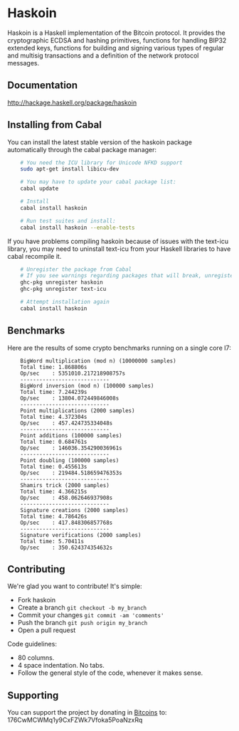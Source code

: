 # Haskoin

Haskoin is a Haskell implementation of the Bitcoin protocol. It provides the
cryptographic ECDSA and hashing primitives, functions for handling BIP32
extended keys, functions for building and signing various types of regular and
multisig transactions and a definition of the network protocol messages.

## Documentation

http://hackage.haskell.org/package/haskoin

## Installing from Cabal

You can install the latest stable version of the haskoin package automatically
through the cabal package manager:

```sh
    # You need the ICU library for Unicode NFKD support
    sudo apt-get install libicu-dev

    # You may have to update your cabal package list:
    cabal update

    # Install
    cabal install haskoin

    # Run test suites and install:
    cabal install haskoin --enable-tests
```

If you have problems compiling haskoin because of issues with the text-icu
library, you may need to uninstall text-icu from your Haskell libraries to have
cabal recompile it.

```sh
    # Unregister the package from Cabal
    # If you see warnings regarding packages that will break, unregister them
    ghc-pkg unregister haskoin
    ghc-pkg unregister text-icu

    # Attempt installation again
    cabal install haskoin
```

## Benchmarks

Here are the results of some crypto benchmarks running on a single core I7:

```
    BigWord multiplication (mod n) (10000000 samples)
    Total time: 1.868806s
    Op/sec    : 5351010.217218908757s
    ----------------------------
    BigWord inversion (mod n) (100000 samples)
    Total time: 7.244239s
    Op/sec    : 13804.072449846008s
    ----------------------------
    Point multiplications (2000 samples)
    Total time: 4.372304s
    Op/sec    : 457.424735334048s
    ----------------------------
    Point additions (100000 samples)
    Total time: 0.684761s
    Op/sec    : 146036.354290036961s
    ----------------------------
    Point doubling (100000 samples)
    Total time: 0.455613s
    Op/sec    : 219484.518659476353s
    ----------------------------
    Shamirs trick (2000 samples)
    Total time: 4.366215s
    Op/sec    : 458.062646937908s
    ----------------------------
    Signature creations (2000 samples)
    Total time: 4.786426s
    Op/sec    : 417.848306857768s
    ----------------------------
    Signature verifications (2000 samples)
    Total time: 5.70411s
    Op/sec    : 350.624374354632s
```

## Contributing

We're glad you want to contribute! It's simple:

- Fork haskoin
- Create a branch `git checkout -b my_branch`
- Commit your changes `git commit -am 'comments'`
- Push the branch `git push origin my_branch`
- Open a pull request

Code guidelines:

- 80 columns.
- 4 space indentation. No tabs.
- Follow the general style of the code, whenever it makes sense.

## Supporting

You can support the project by donating in [Bitcoins](http://www.bitcoin.org)
to: 176CwMCWMq1y9CxFZWk7Vfoka5PoaNzxRq


